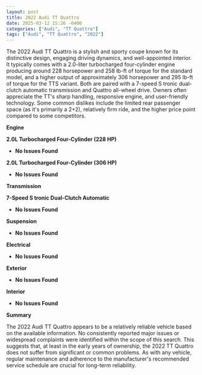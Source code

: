 ```yaml
---
layout: post
title: 2022 Audi TT Quattro
date: 2025-03-12 15:26 -0400
categories: ["Audi", "TT Quattro"]
tags: ["Audi", "TT Quattro", "2022"]
---
```

The 2022 Audi TT Quattro is a stylish and sporty coupe known for its distinctive design, engaging driving dynamics, and well-appointed interior. It typically comes with a 2.0-liter turbocharged four-cylinder engine producing around 228 horsepower and 258 lb-ft of torque for the standard model, and a higher output of approximately 306 horsepower and 295 lb-ft of torque for the TTS variant. Both are paired with a 7-speed S tronic dual-clutch automatic transmission and Quattro all-wheel drive. Owners often appreciate the TT's sharp handling, responsive engine, and user-friendly technology. Some common dislikes include the limited rear passenger space (as it's primarily a 2+2), relatively firm ride, and the higher price point compared to some competitors.

**Engine**

**2.0L Turbocharged Four-Cylinder (228 HP)**

*   **No Issues Found**

**2.0L Turbocharged Four-Cylinder (306 HP)**

*   **No Issues Found**

**Transmission**

**7-Speed S tronic Dual-Clutch Automatic**

*   **No Issues Found**

**Suspension**

*   **No Issues Found**

**Electrical**

*   **No Issues Found**

**Exterior**

*   **No Issues Found**

**Interior**

*   **No Issues Found**

**Summary**

The 2022 Audi TT Quattro appears to be a relatively reliable vehicle based on the available information. No consistently reported major issues or widespread complaints were identified within the scope of this search. This suggests that, at least in the early years of ownership, the 2022 TT Quattro does not suffer from significant or common problems. As with any vehicle, regular maintenance and adherence to the manufacturer's recommended service schedule are crucial for long-term reliability.

